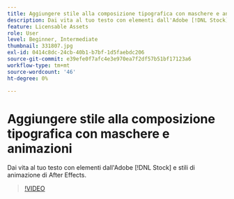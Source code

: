 ```yaml
---
title: Aggiungere stile alla composizione tipografica con maschere e animazioni
description: Dai vita al tuo testo con elementi dall'Adobe [!DNL Stock] e stili di animazione da After Effects
feature: Licensable Assets
role: User
level: Beginner, Intermediate
thumbnail: 331807.jpg
exl-id: 0414c8dc-24cb-40b1-b7bf-1d5faebdc206
source-git-commit: e39efe0f7afc4e3e970ea7f2df57b51bf17123a6
workflow-type: tm+mt
source-wordcount: '46'
ht-degree: 0%

---
```


# Aggiungere stile alla composizione tipografica con maschere e animazioni

Dai vita al tuo testo con elementi dall&#39;Adobe [!DNL Stock] e stili di animazione di After Effects.

>[!VIDEO](https://video.tv.adobe.com/v/331807?hidetitle=true)
